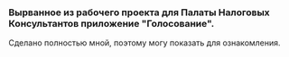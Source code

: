 ### Вырванное из рабочего проекта для Палаты Налоговых Консультантов приложение "Голосование".
Сделано полностью мной, поэтому могу показать для ознакомления.
